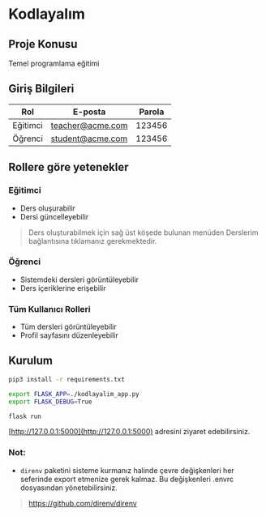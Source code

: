 Kodlayalım
===========

## Proje Konusu

Temel programlama eğitimi

## Giriş Bilgileri

| Rol      | E-posta          | Parola |
| -------- | ---------------- | ------ |
| Eğitimci | teacher@acme.com | 123456 |
| Öğrenci  | student@acme.com | 123456 |

## Rollere göre yetenekler

### Eğitimci

- Ders oluşurabilir
- Dersi güncelleyebilir

> Ders oluşturabilmek için sağ üst köşede bulunan menüden Derslerim bağlantısına tıklamanız gerekmektedir.


### Öğrenci

- Sistemdeki dersleri görüntüleyebilir
- Ders içeriklerine erişebilir


### Tüm Kullanıcı Rolleri

- Tüm dersleri görüntüleyebilir
- Profil sayfasını düzenleyebilir

## Kurulum

```bash
pip3 install -r requirements.txt

export FLASK_APP=./kodlayalim_app.py
export FLASK_DEBUG=True

flask run
```

[http://127.0.0.1:5000](http://127.0.0.1:5000) adresini ziyaret edebilirsiniz.

### Not:

- `direnv` paketini sisteme kurmanız halinde çevre değişkenleri her seferinde export etmenize gerek kalmaz. Bu değişkenleri .envrc dosyasından yönetebilirsiniz.

> https://github.com/direnv/direnv
